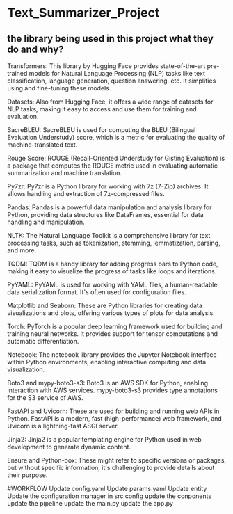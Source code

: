 # Text_Summarizer_Project

## the library being used in this project what they do and why?

Transformers: This library by Hugging Face provides state-of-the-art pre-trained models for Natural Language Processing (NLP) tasks like text classification, language generation, question answering, etc. It simplifies using and fine-tuning these models.

Datasets: Also from Hugging Face, it offers a wide range of datasets for NLP tasks, making it easy to access and use them for training and evaluation.

SacreBLEU: SacreBLEU is used for computing the BLEU (Bilingual Evaluation Understudy) score, which is a metric for evaluating the quality of machine-translated text.

Rouge Score: ROUGE (Recall-Oriented Understudy for Gisting Evaluation) is a package that computes the ROUGE metric used in evaluating automatic summarization and machine translation.

Py7zr: Py7zr is a Python library for working with 7z (7-Zip) archives. It allows handling and extraction of 7z-compressed files.

Pandas: Pandas is a powerful data manipulation and analysis library for Python, providing data structures like DataFrames, essential for data handling and manipulation.

NLTK: The Natural Language Toolkit is a comprehensive library for text processing tasks, such as tokenization, stemming, lemmatization, parsing, and more.

TQDM: TQDM is a handy library for adding progress bars to Python code, making it easy to visualize the progress of tasks like loops and iterations.

PyYAML: PyYAML is used for working with YAML files, a human-readable data serialization format. It's often used for configuration files.

Matplotlib and Seaborn: These are Python libraries for creating data visualizations and plots, offering various types of plots for data analysis.

Torch: PyTorch is a popular deep learning framework used for building and training neural networks. It provides support for tensor computations and automatic differentiation.

Notebook: The notebook library provides the Jupyter Notebook interface within Python environments, enabling interactive computing and data visualization.

Boto3 and mypy-boto3-s3: Boto3 is an AWS SDK for Python, enabling interaction with AWS services. mypy-boto3-s3 provides type annotations for the S3 service of AWS.

FastAPI and Uvicorn: These are used for building and running web APIs in Python. FastAPI is a modern, fast (high-performance) web framework, and Uvicorn is a lightning-fast ASGI server.

Jinja2: Jinja2 is a popular templating engine for Python used in web development to generate dynamic content.

Ensure and Python-box: These might refer to specific versions or packages, but without specific information, it's challenging to provide details about their purpose.


#WORKFLOW
Update config.yaml
Update params.yaml
Update entity
Update the configuration manager in src config
update the conponents
update the pipeline
update the main.py
update the app.py






